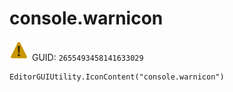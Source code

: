 # console.warnicon
![](/img/console.warnicon.png)
GUID: `2655493458141633029`
```
EditorGUIUtility.IconContent("console.warnicon")
```
